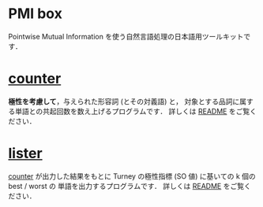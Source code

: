 PMI box
===

Pointwise Mutual Information を使う自然言語処理の日本語用ツールキットです．

# [counter](./counter)
**極性を考慮して**，与えられた形容詞 (とその対義語) と，
対象とする品詞に属する単語との共起回数を数え上げるプログラムです．
詳しくは [README](./counter/README.md) をご覧ください．


# [lister](./lister)
[counter](./counter) が出力した結果をもとに
Turney の極性指標 (SO 値) に基いての k 個の best / worst の
単語を出力するプログラムです．
詳しくは [README](./lister/README.md) をご覧ください．
